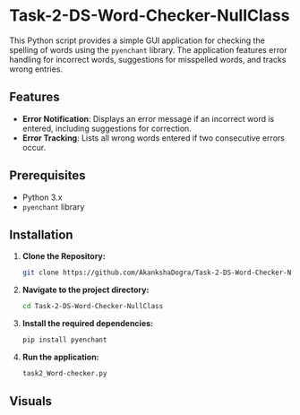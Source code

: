 # Task-2-DS-Word-Checker-NullClass

This Python script provides a simple GUI application for checking the spelling of words using the `pyenchant` library. The application features error handling for incorrect words, suggestions for misspelled words, and tracks wrong entries.

## Features

- **Error Notification**: Displays an error message if an incorrect word is entered, including suggestions for correction.
- **Error Tracking**: Lists all wrong words entered if two consecutive errors occur.

## Prerequisites

- Python 3.x
- `pyenchant` library

## Installation

1. **Clone the Repository:**

   ```bash
   git clone https://github.com/AkankshaDogra/Task-2-DS-Word-Checker-NullClass.git

2. **Navigate to the project directory:**
   
   ```bash
   cd Task-2-DS-Word-Checker-NullClass
   
3. **Install the required dependencies:**

   ```bash
   pip install pyenchant

4. **Run the application:**

   ```bash
   task2_Word-checker.py
   

## Visuals
